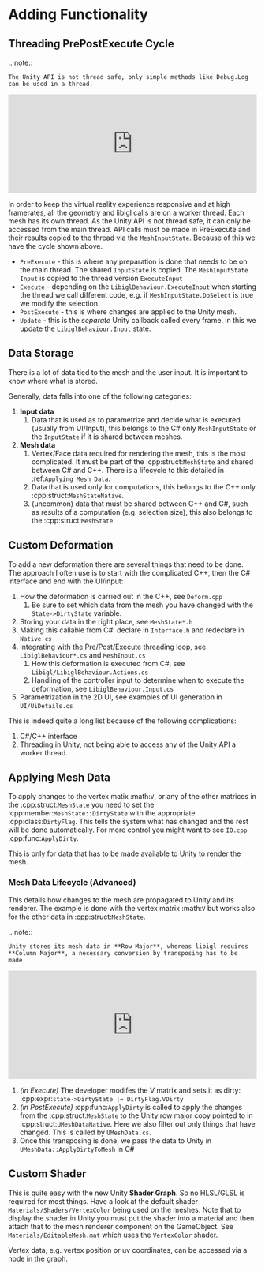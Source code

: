# Adding Functionality

## Threading PrePostExecute Cycle

.. note::

	The Unity API is not thread safe, only simple methods like Debug.Log can be used in a thread.

<iframe frameborder="0" style="width:100%;height:200px;" src="https://app.diagrams.net/?lightbox=1&highlight=0000ff&nav=1&title=PrePostExecute#Uhttps%3A%2F%2Fdrive.google.com%2Fuc%3Fid%3D13g6p1HSJ_EPnPZU7FR49HOlWYZDNAAtS%26export%3Ddownload"></iframe>

In order to keep the virtual reality experience responsive and at high framerates, all the geometry and libigl calls are on a worker thread. Each mesh has its own thread. As the Unity API is not thread safe, it can only be accessed from the main thread. API calls must be made in PreExecute and their results copied to the thread via the `MeshInputState`. Because of this we have the cycle shown above.

- `PreExecute` - this is where any preparation is done that needs to be on the main thread. The shared `InputState` is copied. The `MeshInputState Input` is copied to the thread version `ExecuteInput`
- `Execute` - depending on the `LibiglBehaviour.ExecuteInput` when starting the thread we call different code, e.g. if `MeshInputState.DoSelect` is true we modify the selection
- `PostExecute` - this is where changes are applied to the Unity mesh.
- `Update` - this is the *separate* Unity callback called every frame, in this we update the `LibiglBehaviour.Input` state.

## Data Storage

There is a lot of data tied to the mesh and the user input. It is important to know where what is stored.

Generally, data falls into one of the following categories:

1. **Input data**
   1. Data that is used as to parametrize and decide what is executed (usually from UI/Input), this belongs to the C# only `MeshInputState` or the `InputState` if it is shared between meshes.
1. **Mesh data**
   1. Vertex/Face data required for rendering the mesh, this is the most complicated. It must be part of the :cpp:struct:`MeshState` and shared between C# and C++. There is a lifecycle to this detailed in :ref:`Applying Mesh Data`.
   1. Data that is used only for computations, this belongs to the C++ only :cpp:struct:`MeshStateNative`.
   1. (uncommon) data that must be shared between C++ and C#, such as results of a computation (e.g. selection size), this also belongs to the :cpp:struct:`MeshState` 

## Custom Deformation

To add a new deformation there are several things that need to be done. The approach I often use is to start with the 
complicated C++, then the C# interface and end with the UI/input:

1. How the deformation is carried out in the C++, see `Deform.cpp`
    1. Be sure to set which data from the mesh you have changed with the `State->DirtyState` variable.
1. Storing your data in the right place, see `MeshState*.h`
1. Making this callable from C#: declare in `Interface.h` and redeclare in `Native.cs`
1. Integrating with the Pre/Post/Execute threading loop, see `LibiglBehaviour*.cs` and `MeshInput.cs`
    1. How this deformation is executed from C#, see `Libigl/LibiglBehaviour.Actions.cs`
    1. Handling of the controller input to determine when to execute the deformation, see `LibiglBehaviour.Input.cs`
1. Parametrization in the 2D UI, see examples of UI generation in `UI/UiDetails.cs`

This is indeed quite a long list because of the following complications:

1. C#/C++ interface
1. Threading in Unity, not being able to access any of the Unity API a worker thread.

## Applying Mesh Data

To apply changes to the vertex matix :math:`V`, or any of the other matrices in the :cpp:struct:`MeshState` you need to set the :cpp:member:`MeshState::DirtyState` with the appropriate :cpp:class:`DirtyFlag`. This tells the system what has changed and the rest will be done automatically. For more control you might want to see `IO.cpp` :cpp:func:`ApplyDirty`. 

This is only for data that has to be made available to Unity to render the mesh.

### Mesh Data Lifecycle (Advanced)

This details how changes to the mesh are propagated to Unity and its renderer. The example is done with the vertex matrix :math:`V` but works also for the other data in :cpp:struct:`MeshState`. 

.. note::

	Unity stores its mesh data in **Row Major**, whereas libigl requires **Column Major**, a necessary conversion by transposing has to be made.


<iframe frameborder="0" style="width:100%;height:220px;" src="https://app.diagrams.net/?lightbox=1&highlight=0000ff&nav=1&title=ApplyMeshData#Uhttps%3A%2F%2Fdrive.google.com%2Fuc%3Fid%3D1vsv6ZD3W_HRIGBaCqMOHjp-v1YPSuARU%26export%3Ddownload"></iframe>

1. *(in Execute)* The developer modifes the V matrix and sets it as dirty: :cpp:expr:`state->DirtyState |= DirtyFlag.VDirty`
1. *(in PostExecute)* :cpp:func:`ApplyDirty` is called to apply the changes from the :cpp:struct:`MeshState` to the Unity row major copy pointed to in :cpp:struct:`UMeshDataNative`. Here we also filter out only things that have changed. This is called by `UMeshData.cs`.
1. Once this transposing is done, we pass the data to Unity in `UMeshData::ApplyDirtyToMesh` in C#

## Custom Shader

This is quite easy with the new Unity **Shader Graph**. So no HLSL/GLSL is required for most things. Have a look at the default shader `Materials/Shaders/VertexColor` being used on the meshes. Note that to display the shader in Unity you must put the shader into a material and then attach that to the mesh renderer component on the GameObject. See `Materials/EditableMesh.mat` which uses the `VertexColor` shader. 

Vertex data, e.g. vertex position or uv coordinates, can be accessed via a node in the graph.